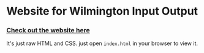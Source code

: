 # Website for Wilmington Input Output
### [Check out the website here](https://wilmingtonio.org/)

It's just raw HTML and CSS. just open `index.html` in your browser to view it.
